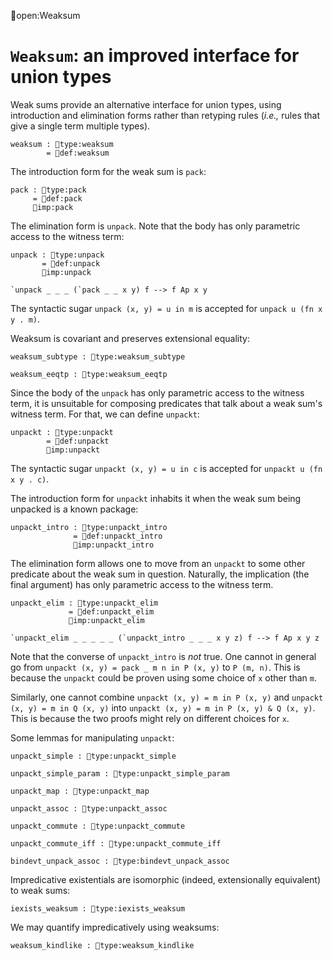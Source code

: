 open:Weaksum
# `Weaksum`: an improved interface for union types

Weak sums provide an alternative interface for union types, using
introduction and elimination forms rather than retyping rules (*i.e.,*
rules that give a single term multiple types).

    weaksum : type:weaksum
            = def:weaksum

The introduction form for the weak sum is `pack`:
    
    pack : type:pack
         = def:pack
         imp:pack

The elimination form is `unpack`.  Note that the body has only
parametric access to the witness term:

    unpack : type:unpack
           = def:unpack
           imp:unpack

    `unpack _ _ _ (`pack _ _ x y) f --> f Ap x y

The syntactic sugar `unpack (x, y) = u in m` is accepted for 
`unpack u (fn x y . m)`.

Weaksum is covariant and preserves extensional equality:

    weaksum_subtype : type:weaksum_subtype

    weaksum_eeqtp : type:weaksum_eeqtp

Since the body of the `unpack` has only parametric access to the
witness term, it is unsuitable for composing predicates that talk
about a weak sum's witness term.  For that, we can define
`unpackt`:

    unpackt : type:unpackt
            = def:unpackt
            imp:unpackt
    
The syntactic sugar `unpackt (x, y) = u in c` is accepted for
`unpackt u (fn x y . c)`.

The introduction form for `unpackt` inhabits it when the weak sum
being unpacked is a known package:

    unpackt_intro : type:unpackt_intro
                  = def:unpackt_intro
                  imp:unpackt_intro

The elimination form allows one to move from an `unpackt` to some
other predicate about the weak sum in question.  Naturally, the
implication (the final argument) has only parametric access to the
witness term.

    unpackt_elim : type:unpackt_elim
                 = def:unpackt_elim
                 imp:unpackt_elim

    `unpackt_elim _ _ _ _ _ (`unpackt_intro _ _ _ x y z) f --> f Ap x y z

Note that the converse of `unpackt_intro` is *not* true.  One cannot
in general go from `unpackt (x, y) = pack _ m n in P (x, y)` to 
`P (m, n)`.  This is because the `unpackt` could be proven using some
choice of `x` other than `m`.

Similarly, one cannot combine `unpackt (x, y) = m in P (x, y)` and
`unpackt (x, y) = m in Q (x, y)` into `unpackt (x, y) = m in P (x, y)
& Q (x, y)`.  This is because the two proofs might rely on different
choices for `x`.


Some lemmas for manipulating `unpackt`:

    unpackt_simple : type:unpackt_simple

    unpackt_simple_param : type:unpackt_simple_param

    unpackt_map : type:unpackt_map

    unpackt_assoc : type:unpackt_assoc

    unpackt_commute : type:unpackt_commute

    unpackt_commute_iff : type:unpackt_commute_iff

    bindevt_unpack_assoc : type:bindevt_unpack_assoc

Impredicative existentials are isomorphic (indeed, extensionally
equivalent) to weak sums:

    iexists_weaksum : type:iexists_weaksum

We may quantify impredicatively using weaksums:

    weaksum_kindlike : type:weaksum_kindlike
